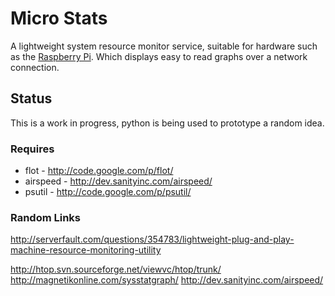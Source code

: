 Micro Stats
===========

A lightweight system resource monitor service, suitable for hardware such as the [Raspberry Pi](http://www.raspberrypi.org/). Which displays easy to read graphs over a network connection. 

Status
-----
This is a work in progress, python is being used to prototype a random idea.

### Requires 
- flot 	 - http://code.google.com/p/flot/
- airspeed - http://dev.sanityinc.com/airspeed/
- psutil 	 - http://code.google.com/p/psutil/

### Random Links
http://serverfault.com/questions/354783/lightweight-plug-and-play-machine-resource-monitoring-utility

http://htop.svn.sourceforge.net/viewvc/htop/trunk/
http://magnetikonline.com/sysstatgraph/
http://dev.sanityinc.com/airspeed/


